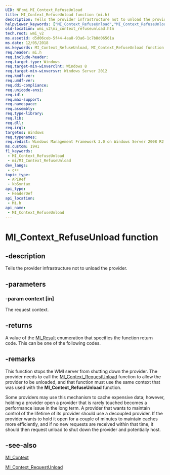```yaml
---
UID: NF:mi.MI_Context_RefuseUnload
title: MI_Context_RefuseUnload function (mi.h)
description: Tells the provider infrastructure not to unload the provider.
helpviewer_keywords: ["MI_Context_RefuseUnload","MI_Context_RefuseUnload function [Windows Management Infrastructure (MI)]","mi/MI_Context_RefuseUnload","wmi.mi_refuseunload","wmi_v2.mi_context_refuseunload"]
old-location: wmi_v2\mi_context_refuseunload.htm
tech.root: wmi_v2
ms.assetid: d5d06ceb-5f44-4aa8-93a6-1c7b8d06561a
ms.date: 12/05/2018
ms.keywords: MI_Context_RefuseUnload, MI_Context_RefuseUnload function [Windows Management Infrastructure (MI)], mi/MI_Context_RefuseUnload, wmi.mi_refuseunload, wmi_v2.mi_context_refuseunload
req.header: mi.h
req.include-header: 
req.target-type: Windows
req.target-min-winverclnt: Windows 8
req.target-min-winversvr: Windows Server 2012
req.kmdf-ver: 
req.umdf-ver: 
req.ddi-compliance: 
req.unicode-ansi: 
req.idl: 
req.max-support: 
req.namespace: 
req.assembly: 
req.type-library: 
req.lib: 
req.dll: 
req.irql: 
targetos: Windows
req.typenames: 
req.redist: Windows Management Framework 3.0 on Windows Server 2008 R2 with SP1, Windows 7 with SP1, and Windows Server 2008 with SP2
ms.custom: 19H1
f1_keywords:
 - MI_Context_RefuseUnload
 - mi/MI_Context_RefuseUnload
dev_langs:
 - c++
topic_type:
 - APIRef
 - kbSyntax
api_type:
 - HeaderDef
api_location:
 - Mi.h
api_name:
 - MI_Context_RefuseUnload
---
```


# MI_Context_RefuseUnload function


## -description

Tells the provider infrastructure not to unload the provider.

## -parameters

### -param context [in]

The request context.

## -returns

A value of the <a href="https://docs.microsoft.com/windows/desktop/api/mi/ne-mi-mi_result">MI_Result</a> enumeration that specifies the function return code. This can be one of the following codes.

## -remarks

This function stops the WMI server from shutting down the provider. The provider needs to call the <a href="https://docs.microsoft.com/previous-versions/windows/desktop/api/mi/nf-mi-mi_context_requestunload">MI_Context_RequestUnload</a> function to allow the provider to be unloaded, and that function must use the same context that was used with the <b>MI_Context_RefuseUnload</b> function.

Some providers may use this mechanism to cache expensive data; however, holding a provider open a provider that is rarely touched becomes a performance issue in the long term. A provider that wants to maintain control of the lifetime of its provider should use a decoupled provider. If the provider wants to hold it open for a couple of minutes to maintain caches more efficiently, and if no new requests are received within that time, it should then request unload to shut down the provider and potentially host.

## -see-also

<a href="https://docs.microsoft.com/windows/desktop/api/mi/ns-mi-mi_context">MI_Context</a>



<a href="https://docs.microsoft.com/previous-versions/windows/desktop/api/mi/nf-mi-mi_context_requestunload">MI_Context_RequestUnload</a>

